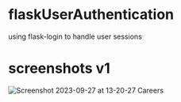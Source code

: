 # flaskUserAuthentication
using flask-login to handle user sessions
# screenshots v1


![Screenshot 2023-09-27 at 13-20-27 Careers](https://github.com/AzwadFawadHasan/flaskUserAuthentication/assets/106096161/3f8fe13a-deac-46a6-82f9-191ce0c0468d)
